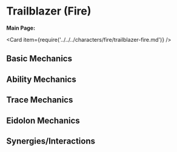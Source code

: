 # Trailblazer (Fire)

**Main Page:**

<Card item={require('../../../characters/fire/trailblazer-fire.md')} />

## Basic Mechanics

## Ability Mechanics

## Trace Mechanics

## Eidolon Mechanics

## Synergies/Interactions
